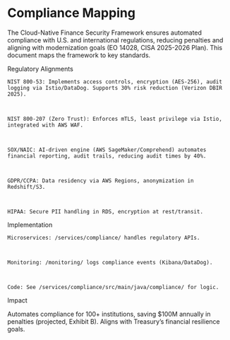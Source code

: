 # Compliance Mapping


The Cloud-Native Finance Security Framework ensures automated compliance with U.S. and international regulations, reducing penalties and aligning with modernization goals (EO 14028, CISA 2025-2026 Plan). This document maps the framework to key standards.

Regulatory Alignments





    NIST 800-53: Implements access controls, encryption (AES-256), audit logging via Istio/DataDog. Supports 30% risk reduction (Verizon DBIR 2025).



    NIST 800-207 (Zero Trust): Enforces mTLS, least privilege via Istio, integrated with AWS WAF.



    SOX/NAIC: AI-driven engine (AWS SageMaker/Comprehend) automates financial reporting, audit trails, reducing audit times by 40%.



    GDPR/CCPA: Data residency via AWS Regions, anonymization in Redshift/S3.



    HIPAA: Secure PII handling in RDS, encryption at rest/transit.

Implementation





    Microservices: /services/compliance/ handles regulatory APIs.



    Monitoring: /monitoring/ logs compliance events (Kibana/DataDog).



    Code: See /services/compliance/src/main/java/compliance/ for logic.

Impact

Automates compliance for 100+ institutions, saving $100M annually in penalties (projected, Exhibit B). Aligns with Treasury’s financial resilience goals.